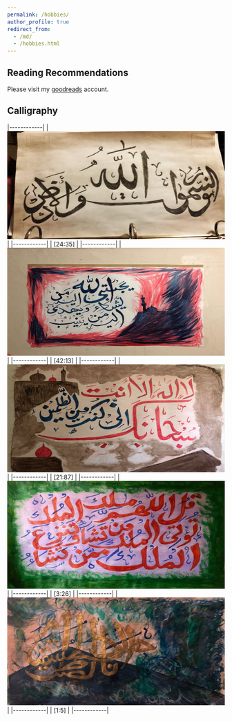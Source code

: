 ```yaml
---
permalink: /hobbies/
author_profile: true
redirect_from: 
  - /md/
  - /hobbies.html
---
```


## Reading Recommendations
Please visit my [goodreads](https://www.goodreads.com/user/show/126347827-husnain-mubarik) account.

## Calligraphy 

|------------|
| <img src="../images/art-1.jpg" width="250%" height="250">  | 
|------------|
| [24:35]      |
|------------|
| <img src="../images/art-2.jpg" width="250%" height="250">  | 
|------------|
| [42:13]      |
|------------|
| <img src="../images/art-3.jpg" width="250%" height="250">  | 
|------------|
| [21:87]      |
|------------|
| <img src="../images/art-4.jpg" width="250%" height="250">  | 
|------------|
| [3:26]      |
|------------|
| <img src="../images/art-5.jpg" width="250%" height="250">  | 
|------------|
| [1:5]      |
|------------|

